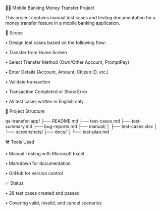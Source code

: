 🏦💵 Mobile Banking Money Transfer Project

  This project contains manual test cases and testing documentation for a money transfer feature in a mobile banking application.

🔬 Scope

  • Design test cases based on the following flow:

  • Transfer from Home Screen

  • Select Transfer Method (Own/Other Account, PromptPay)

  • Enter Details (Account, Amount, Citizen ID, etc.)

  • Validate transaction

  • Transaction Completed or Show Error

  • All test cases written in English only.

🔗 Project Structure

  qa-transfer-app/
  ├── README.md
  ├── test-cases.md
  ├── test-summary.md
  ├── bug-reports.md
  ├── manual/
  │   ├── test-cases.xlsx
  │   └── screenshots/
  ├── docs/
  │   └── test-plan.md

🛠️ Tools Used

  • Manual Testing with Microsoft Excel

  • Markdown for documentation

  • GitHub for version control

✅ Status

  • 28 test cases created and passed

  • Covering valid, invalid, and cancel scenarios
